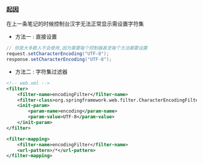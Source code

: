 ### 起因
在上一条笔记的时候控制台汉字无法正常显示需设置字符集

-	方法一 : 直接设置
```java
// 但是大多数人不会使用,因为需要每个控制器甚至每个方法都要设置
request.setCharacterEncoding("UTF-8");
response.setCharacterEncoding("UTF-8");
```

-	方法二 : 字符集过滤器

```xml
<!-- web.xml -->
<filter>
	<filter-name>encodingFilter</filter-name>
	<filter-class>org.springframework.web.filter.CharacterEncodingFilter</filter-class>
	<init-param>
		<param-name>encoding</param-name>
		<param-value>UTF-8</param-value>
	</init-param>
</filter>

<filter-mapping>
	<filter-name>encodingFilter</filter-name>
	<url-pattern>/*</url-pattern>
</filter-mapping>
```